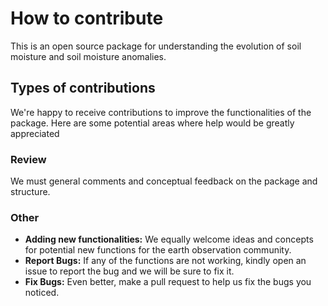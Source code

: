 # How to contribute
This is an open source package for understanding the evolution of soil moisture and soil moisture anomalies.


## Types of contributions
We're happy to receive contributions to improve the functionalities of the package. Here are some potential areas where help would be greatly appreciated
### Review
We must general comments and conceptual feedback on the package and structure. 

### Other
- **Adding new functionalities:** We equally welcome ideas and concepts for potential new functions for the earth observation community.
- **Report Bugs:** If any of the functions are not working, kindly open an issue to report the bug and we will be sure to fix it.
- **Fix Bugs:** Even better, make a pull request to help us fix the bugs you noticed.